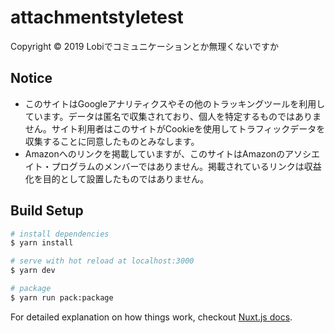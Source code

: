 # attachmentstyletest

Copyright © 2019 Lobiでコミュニケーションとか無理くないですか

## Notice

- このサイトはGoogleアナリティクスやその他のトラッキングツールを利用しています。データは匿名で収集されており、個人を特定するものではありません。サイト利用者はこのサイトがCookieを使用してトラフィックデータを収集することに同意したものとみなします。
- Amazonへのリンクを掲載していますが、このサイトはAmazonのアソシエイト・プログラムのメンバーではありません。掲載されているリンクは収益化を目的として設置したものではありません。

## Build Setup

``` bash
# install dependencies
$ yarn install

# serve with hot reload at localhost:3000
$ yarn dev

# package
$ yarn run pack:package
```

For detailed explanation on how things work, checkout [Nuxt.js docs](https://nuxtjs.org).
